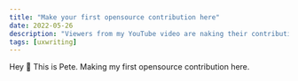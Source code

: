 ```yaml
---
title: "Make your first opensource contribution here"
date: 2022-05-26
description: "Viewers from my YouTube video are naking their contribution here."
tags: [uxwriting]
---
```


Hey 👋 This is Pete. Making my first opensource contribution here.